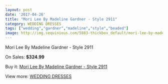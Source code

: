 ```yaml
---
layout: post
date: '2017-04-26'
title: "Mori Lee By Madeline Gardner - Style 2911"
category: WEDDING DRESSES
tags: ["wedding","gardner","madeline","style","beaded"]
image: http://img.sequinious.com/5883-thickbox_default/mori-lee-by-madeline-gardner-style-2911.jpg
---
```

Mori Lee By Madeline Gardner - Style 2911

On Sales: **$324.99**
<a href="https://www.sequinious.com/wedding-dresses/2411-mori-lee-by-madeline-gardner-style-2911.html"><amp-img layout="responsive" width="600" height="600" src="//img.sequinious.com/5883-thickbox_default/mori-lee-by-madeline-gardner-style-2911.jpg" alt="Mori Lee By Madeline Gardner - Style 2911 0" /></a>

Buy it: [Mori Lee By Madeline Gardner - Style 2911](https://www.sequinious.com/wedding-dresses/2411-mori-lee-by-madeline-gardner-style-2911.html "Mori Lee By Madeline Gardner - Style 2911")

View more: [WEDDING DRESSES](https://www.sequinious.com/2-wedding-dresses "WEDDING DRESSES")